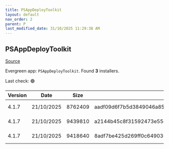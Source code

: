 ```yaml
---
title: PSAppDeployToolkit
layout: default
nav_order: 2
parent: P
last_modified_date: 31/10/2025 11:29:38 AM
---
```


## PSAppDeployToolkit

[Source](https://psappdeploytoolkit.com/)

Evergreen app: `PSAppDeployToolkit`. Found **3** installers.

Last check: 🟢

| Version | Date       | Size    | Sha256                                                           | Architecture | InstallerType | Type | URI                                                                                                                                                                                                                                        |
| ------- | ---------- | ------- | ---------------------------------------------------------------- | ------------ | ------------- | ---- | ------------------------------------------------------------------------------------------------------------------------------------------------------------------------------------------------------------------------------------------ |
| 4.1.7   | 21/10/2025 | 8762409 | aadf09d6f7b5d3849046a8507de711ad42e4c0f01933f78e68a2a83ed72ae219 | x86          | Default       | zip  | [https://github.com/PSAppDeployToolkit/PSAppDeployToolkit/releases/download/4.1.7/PSAppDeployToolkit_ModuleOnly.zip](https://github.com/PSAppDeployToolkit/PSAppDeployToolkit/releases/download/4.1.7/PSAppDeployToolkit_ModuleOnly.zip)   |
| 4.1.7   | 21/10/2025 | 9439810 | a2144b45c8f31592473e55ec6cca1b551b051683df55d0e6f2953f645d399639 | x86          | Default       | zip  | [https://github.com/PSAppDeployToolkit/PSAppDeployToolkit/releases/download/4.1.7/PSAppDeployToolkit_Template_v3.zip](https://github.com/PSAppDeployToolkit/PSAppDeployToolkit/releases/download/4.1.7/PSAppDeployToolkit_Template_v3.zip) |
| 4.1.7   | 21/10/2025 | 9418640 | 8adf7be425d269ff0c649036d12946c88b5a6e6f34df59de19a183744c2312b3 | x86          | Default       | zip  | [https://github.com/PSAppDeployToolkit/PSAppDeployToolkit/releases/download/4.1.7/PSAppDeployToolkit_Template_v4.zip](https://github.com/PSAppDeployToolkit/PSAppDeployToolkit/releases/download/4.1.7/PSAppDeployToolkit_Template_v4.zip) |
